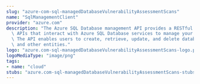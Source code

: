 ```yaml
---
slug: "azure-com-sql-managedDatabaseVulnerabilityAssessmentScans"
name: "SqlManagementClient"
provider: "azure.com"
description: "The Azure SQL Database management API provides a RESTful set of web\
  \ APIs that interact with Azure SQL Database services to manage your databases.\
  \ The API enables users to create, retrieve, update, and delete databases, servers,\
  \ and other entities."
logo: "azure.com-sql-managedDatabaseVulnerabilityAssessmentScans-logo.png"
logoMediaType: "image/png"
tags:
- name: "cloud"
stubs: "azure.com-sql-managedDatabaseVulnerabilityAssessmentScans-stubs.json"
---
```

